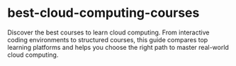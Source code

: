 # best-cloud-computing-courses
Discover the best courses to learn cloud computing. From interactive coding environments to structured courses, this guide compares top learning platforms and helps you choose the right path to master real-world cloud computing.
